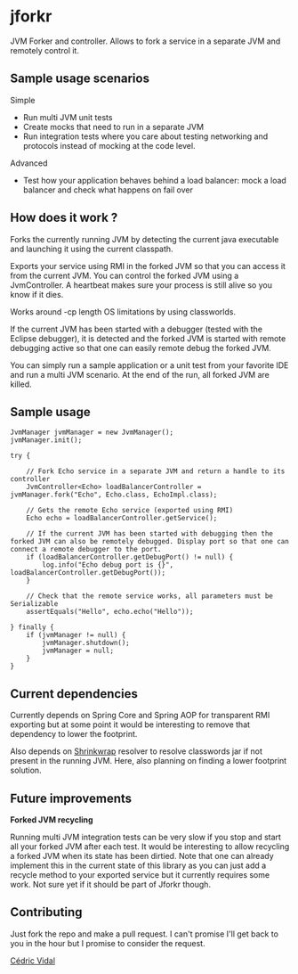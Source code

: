 jforkr
======

JVM Forker and controller. Allows to fork a service in a separate JVM and remotely control it.

Sample usage scenarios
----------------------

Simple

- Run multi JVM unit tests
- Create mocks that need to run in a separate JVM
- Run integration tests where you care about testing networking and protocols instead of mocking at the code level.

Advanced

- Test how your application behaves behind a load balancer: mock a load balancer and check what happens on fail over

How does it work ?
------------------

Forks the currently running JVM by detecting the current java executable and launching it using the current classpath.

Exports your service using RMI in the forked JVM so that you can access it from the current JVM.
You can control the forked JVM using a JvmController.
A heartbeat makes sure your process is still alive so you know if it dies.

Works around -cp length OS limitations by using classworlds.

If the current JVM has been started with a debugger (tested with the Eclipse debugger), it is detected and the forked JVM is started with remote debugging active so that one can easily remote debug the forked JVM.

You can simply run a sample application or a unit test from your favorite IDE and run a multi JVM scenario. At the end of the run, all forked JVM are killed.

Sample usage
------------

	JvmManager jvmManager = new JvmManager();
	jvmManager.init();

	try {
	
		// Fork Echo service in a separate JVM and return a handle to its controller
		JvmController<Echo> loadBalancerController = jvmManager.fork("Echo", Echo.class, EchoImpl.class);
		
		// Gets the remote Echo service (exported using RMI)
		Echo echo = loadBalancerController.getService();

		// If the current JVM has been started with debugging then the forked JVM can also be remotely debugged. Display port so that one can connect a remote debugger to the port.
		if (loadBalancerController.getDebugPort() != null) {
			log.info("Echo debug port is {}", loadBalancerController.getDebugPort());
		}

		// Check that the remote service works, all parameters must be Serializable
		assertEquals("Hello", echo.echo("Hello"));

	} finally {
		if (jvmManager != null) {
			jvmManager.shutdown();
			jvmManager = null;
		}
	}

Current dependencies
--------------------

Currently depends on Spring Core and Spring AOP for transparent RMI exporting but at some point it would be interesting to remove that dependency to lower the footprint.

Also depends on [Shrinkwrap](http://www.jboss.org/shrinkwrap) resolver to resolve classwords jar if not present in the running JVM. Here, also planning on finding a lower footprint solution.

Future improvements
-------------------

**Forked JVM recycling**

Running multi JVM integration tests can be very slow if you stop and start all your forked JVM after each test. It would be interesting to allow recycling a forked JVM when its state has been dirtied. Note that one can already implement this in the current state of this library as you can just add a recycle method to your exported service but it currently requires some work. Not sure yet if it should be part of Jforkr though.

Contributing
------------

Just fork the repo and make a pull request. I can't promise I'll get back to you in the hour but I promise to consider the request.

[Cédric Vidal](http://vidal.biz)
